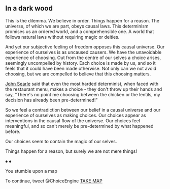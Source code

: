 ## In a dark wood

This is the dilemma. We believe in order. Things happen for a reason. The universe, of which we are part, obeys causal laws. This determinism promises us an ordered world, and a comprehensible one. A world that follows natural laws without requiring magic or deities.

And yet our subjective feeling of freedom opposes this causal universe. Our experience of ourselves is as uncaused causers. We have the unavoidable experience of choosing. Out from the centre of our selves a choice arises, seemingly uncompelled by history. Each choice is made by us, and so it feels that it could have been made otherwise. Not only can we not avoid choosing, but we are compelled to believe that this choosing matters.

[John Searle](http://www.goodreads.com/book/show/51904.Freedom_and_Neurobiology) said that even the most harded determinist, when faced with the restaurant menu, makes a choice - they don't throw up their hands and say, "There's no point me choosing between the chicken or the lentils, my decision has already been pre-determined!"

So we feel a contradiction between our belief in a causal universe and our experience of ourselves as making choices. Our choices appear as interventions in the causal flow of the universe. Our choices feel meaningful, and so can't merely be pre-determined by what happened before. 

Our choices seem to contain the magic of our selves. 

Things happen for a reason, but surely we are not mere things!

&#9824; &#9824;

You stumble upon a map

To continue, tweet @ChoiceEngine [TAKE MAP](https://twitter.com/intent/tweet?text=@ChoiceEngine%20TAKE%20MAP)
